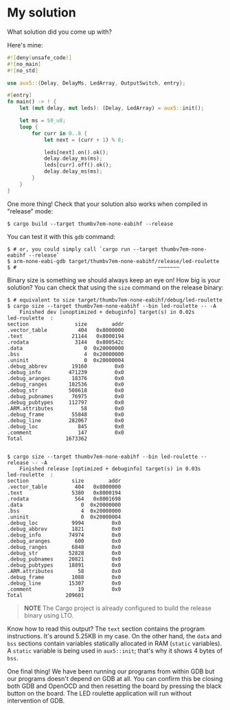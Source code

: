 # My solution

What solution did you come up with?

Here's mine:

``` rust
#![deny(unsafe_code)]
#![no_main]
#![no_std]

use aux5::{Delay, DelayMs, LedArray, OutputSwitch, entry};

#[entry]
fn main() -> ! {
    let (mut delay, mut leds): (Delay, LedArray) = aux5::init();

    let ms = 50_u8;
    loop {
        for curr in 0..8 {
            let next = (curr + 1) % 8;

            leds[next].on().ok();
            delay.delay_ms(ms);
            leds[curr].off().ok();
            delay.delay_ms(ms);
        }
    }
}

```

One more thing! Check that your solution also works when compiled in "release" mode:

``` console
$ cargo build --target thumbv7em-none-eabihf --release
```

You can test it with this `gdb` command:

``` console
$ # or, you could simply call `cargo run --target thumbv7em-none-eabihf --release`
$ arm-none-eabi-gdb target/thumbv7em-none-eabihf/release/led-roulette
$ #                                              ~~~~~~~
```

Binary size is something we should always keep an eye on! How big is your solution? You can check
that using the `size` command on the release binary:

``` console
$ # equivalent to size target/thumbv7em-none-eabihf/debug/led-roulette
$ cargo size --target thumbv7em-none-eabihf --bin led-roulette -- -A
    Finished dev [unoptimized + debuginfo] target(s) in 0.02s
led-roulette  :
section               size        addr
.vector_table          404   0x8000000
.text                21144   0x8000194
.rodata               3144   0x800542c
.data                    0  0x20000000
.bss                     4  0x20000000
.uninit                  0  0x20000004
.debug_abbrev        19160         0x0
.debug_info         471239         0x0
.debug_aranges       18376         0x0
.debug_ranges       102536         0x0
.debug_str          508618         0x0
.debug_pubnames      76975         0x0
.debug_pubtypes     112797         0x0
.ARM.attributes         58         0x0
.debug_frame         55848         0x0
.debug_line         282067         0x0
.debug_loc             845         0x0
.comment               147         0x0
Total              1673362


$ cargo size --target thumbv7em-none-eabihf --bin led-roulette --release -- -A
    Finished release [optimized + debuginfo] target(s) in 0.03s
led-roulette  :
section              size        addr
.vector_table         404   0x8000000
.text                5380   0x8000194
.rodata               564   0x8001698
.data                   0  0x20000000
.bss                    4  0x20000000
.uninit                 0  0x20000004
.debug_loc           9994         0x0
.debug_abbrev        1821         0x0
.debug_info         74974         0x0
.debug_aranges        600         0x0
.debug_ranges        6848         0x0
.debug_str          52828         0x0
.debug_pubnames     20821         0x0
.debug_pubtypes     18891         0x0
.ARM.attributes        58         0x0
.debug_frame         1088         0x0
.debug_line         15307         0x0
.comment               19         0x0
Total              209601
```

> **NOTE** The Cargo project is already configured to build the release binary using LTO.

Know how to read this output? The `text` section contains the program instructions. It's around 5.25KB
in my case. On the other hand, the `data` and `bss` sections contain variables statically allocated
in RAM (`static` variables). A `static` variable is being used in `aux5::init`; that's why it shows 4
bytes of `bss`.

One final thing! We have been running our programs from within GDB but our programs doesn't depend on
GDB at all. You can confirm this be closing both GDB and OpenOCD and then resetting the board by
pressing the black button on the board. The LED roulette application will run without intervention
of GDB.
